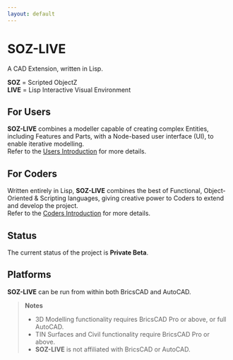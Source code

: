 ```yaml
---
layout: default
---
```


# SOZ-LIVE

A CAD Extension, written in Lisp.

**SOZ** = Scripted ObjectZ  
**LIVE** = Lisp Interactive Visual Environment  

## For Users

**SOZ-LIVE** combines a modeller capable of creating complex Entities, including Features and Parts, with a Node-based user interface (UI), to enable iterative modelling.  
Refer to the [Users Introduction](/docs/users/intro.html) for more details.


## For Coders

Written entirely in Lisp, **SOZ-LIVE** combines the best of Functional, Object-Oriented & Scripting languages, giving creative power to Coders to extend and develop the project.  
Refer to the [Coders Introduction](/docs/coders/intro.html) for more details.


## Status

The current status of the project is **Private Beta**.  


## Platforms

**SOZ-LIVE** can be run from within both BricsCAD and AutoCAD.

> **Notes**
> - 3D Modelling functionality requires BricsCAD Pro or above, or full AutoCAD.  
> - TIN Surfaces and Civil functionality require BricsCAD Pro or above.  
> - **SOZ-LIVE** is not affiliated with BricsCAD or AutoCAD.  
